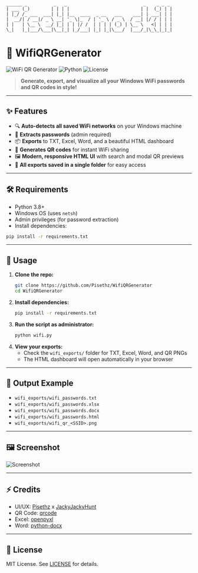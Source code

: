 ```
______ _          _   _                             _    _ _ _  
| ___ (_)        | | | |                           | |  (_) | | 
| |_/ /_ ___  ___| |_| |__  ____  _ __   ___    ___| | ___| | | 
|  __/| / __|/ _ \ __| '_ \|_  / | '_ \ / _ \  / __| |/ / | | | 
| |   | \__ \  __/ |_| | | |/ /  | | | | (_) | \__ \   <| | | | 
\_|   |_|___/\___|\__|_| |_/___| |_| |_|\___/  |___/_|\_\_|_|_|                                         
```
# 🚀 WifiQRGenerator

![WiFi QR Generator](https://img.shields.io/badge/WiFi-QR%20Generator-blueviolet?style=for-the-badge&logo=wifi)
![Python](https://img.shields.io/badge/Python-3.8%2B-blue?style=for-the-badge&logo=python)
![License](https://img.shields.io/badge/License-MIT-green?style=for-the-badge)

> **Generate, export, and visualize all your Windows WiFi passwords and QR codes in style!**

---

## ✨ Features
- 🔍 **Auto-detects all saved WiFi networks** on your Windows machine
- 🔑 **Extracts passwords** (admin required)
- 📦 **Exports** to TXT, Excel, Word, and a beautiful HTML dashboard
- 📱 **Generates QR codes** for instant WiFi sharing
- 🖼️ **Modern, responsive HTML UI** with search and modal QR previews
- 💾 **All exports saved in a single folder** for easy access

---

## 🛠️ Requirements
- Python 3.8+
- Windows OS (uses `netsh`)
- Admin privileges (for password extraction)
- Install dependencies:

```bash
pip install -r requirements.txt
```

---

## 🚦 Usage

1. **Clone the repo:**
   ```bash
   git clone https://github.com/Pisethz/WifiQRGenerator
   cd WifiQRGenerator
   ```
2. **Install dependencies:**
   ```bash
   pip install -r requirements.txt
   ```
3. **Run the script as administrator:**
   ```bash
   python wifi.py
   ```
4. **View your exports:**
   - Check the `wifi_exports/` folder for TXT, Excel, Word, and QR PNGs
   - The HTML dashboard will open automatically in your browser

---

## 📂 Output Example

- `wifi_exports/wifi_passwords.txt`  
- `wifi_exports/wifi_passwords.xlsx`  
- `wifi_exports/wifi_passwords.docx`  
- `wifi_exports/wifi_passwords.html`  
- `wifi_exports/wifi_qr_<SSID>.png`

---

## 🖼️ Screenshot

![Screenshot](https://ibb.co/35N0wrFD)

---

## ⚡ Credits
- UI/UX: [Pisethz](https://github.com/Pisethz) x [JackyJackyHunt](https://github.com/Pisethz)
- QR Code: [qrcode](https://pypi.org/project/qrcode/)
- Excel: [openpyxl](https://pypi.org/project/openpyxl/)
- Word: [python-docx](https://pypi.org/project/python-docx/)

---

## 📝 License

MIT License. See [LICENSE](LICENSE) for details.
